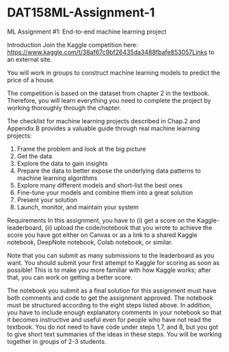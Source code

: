 # DAT158ML-Assignment-1
ML Assignment #1: End-to-end machine learning project

Introduction
Join the Kaggle competition here: https://www.kaggle.com/t/38af67c9bf26435da3488fbafe853057Links to an external site.

You will work in groups to construct machine learning models to predict the price of a house.

The competition is based on the dataset from chapter 2 in the textbook. Therefore, you will learn everything you need to complete the project by working thoroughly through the chapter.

The checklist for machine learning projects described in Chap.2 and Appendix B provides a valuable guide through real machine learning projects:

1. Frame the problem and look at the big picture
2. Get the data
3. Explore the data to gain insights
4. Prepare the data to better expose the underlying data patterns to machine learning algorithms
5. Explore many different models and short-list the best ones
6. Fine-tune your models and combine them into a great solution
7. Present your solution
8. Launch, monitor, and maintain your system
 

Requirements
In this assignment, you have to (i) get a score on the Kaggle-leaderboard, (ii) upload the code/notebook that you wrote to achieve the score you have got either on Canvas or as a link to a shared Kaggle notebook, DeepNote notebook, Colab notebook, or similar.

Note that you can submit as many submissions to the leaderboard as you want. You should submit your first attempt to Kaggle for scoring as soon as possible! This is to make you more familiar with how Kaggle works; after that, you can work on getting a better score.

The notebook you submit as a final solution for this assignment must have both comments and code to get the assignment approved.
The notebook must be structured according to the eight steps listed above. In addition, you have to include enough explanatory comments in your notebook so that it becomes instructive and useful even for people who have not read the textbook. You do not need to have code under steps 1,7, and 8, but you got to give short text summaries of the ideas in these steps.
You will be working together in groups of 2-3 students.
